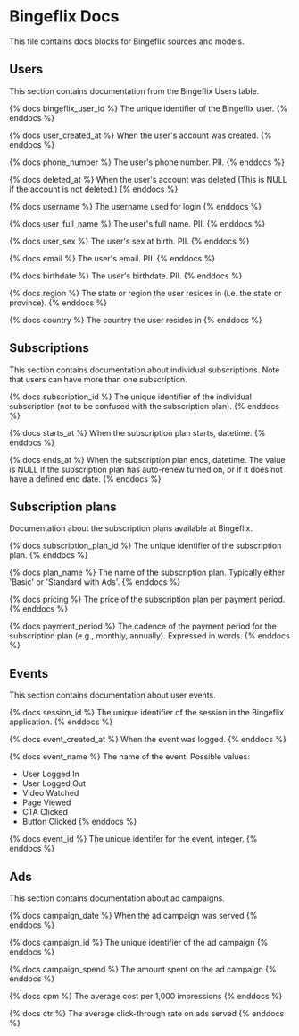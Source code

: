 # Bingeflix Docs
This file contains docs blocks for Bingeflix sources and models.

## Users
This section contains documentation from the Bingeflix Users table.

{% docs bingeflix_user_id %}
The unique identifier of the Bingeflix user.
{% enddocs %}

{% docs user_created_at %}
When the user's account was created.
{% enddocs %}

{% docs phone_number %}
The user's phone number. PII.
{% enddocs %}

{% docs deleted_at %}
When the user's account was deleted (This is NULL if the account is not deleted.)
{% enddocs %}

{% docs username %}
The username used for login
{% enddocs %}

{% docs user_full_name %}
The user's full name. PII.
{% enddocs %}

{% docs user_sex %}
The user's sex at birth. PII.
{% enddocs %}

{% docs email %}
The user's email. PII.
{% enddocs %}

{% docs birthdate %}
The user's birthdate. PII.
{% enddocs %}

{% docs region %}
The state or region the user resides in (i.e. the state or province).
{% enddocs %}

{% docs country %}
The country the user resides in
{% enddocs %}

## Subscriptions

This section contains documentation about individual subscriptions. Note that users can have more than one subscription.

{% docs subscription_id %}
The unique identifier of the individual subscription (not to be confused with the subscription plan).
{% enddocs %}

{% docs starts_at %}
When the subscription plan starts, datetime.
{% enddocs %}

{% docs ends_at %}
When the subscription plan ends, datetime. The value is NULL if the subscription plan has auto-renew turned on, or if it does not have a defined end date.
{% enddocs %}

## Subscription plans

Documentation about the subscription plans available at Bingeflix. 

{% docs subscription_plan_id %}
The unique identifier of the subscription plan.
{% enddocs %}

{% docs plan_name %}
The name of the subscription plan. Typically either 'Basic' or 'Standard with Ads'.
{% enddocs %}

{% docs pricing %}
The price of the subscription plan per payment period.
{% enddocs %}

{% docs payment_period %}
The cadence of the payment period for the subscription plan (e.g., monthly, annually). Expressed in words.
{% enddocs %}

## Events
This section contains documentation about user events.

{% docs session_id %}
The unique identifier of the session in the Bingeflix application.
{% enddocs %}

{% docs event_created_at %}
When the event was logged.
{% enddocs %}

{% docs event_name %}
The name of the event. Possible values:
- User Logged In
- User Logged Out
- Video Watched
- Page Viewed
- CTA Clicked
- Button Clicked
{% enddocs %}

{% docs event_id %}
The unique identifer for the event, integer.
{% enddocs %}

## Ads

This section contains documentation about ad campaigns.

{% docs campaign_date %}
When the ad campaign was served
{% enddocs %}

{% docs campaign_id %}
The unique identifier of the ad campaign
{% enddocs %}

{% docs campaign_spend %}
The amount spent on the ad campaign 
{% enddocs %}

{% docs cpm %}
The average cost per 1,000 impressions
{% enddocs %}

{% docs ctr %}
The average click-through rate on ads served
{% enddocs %}
